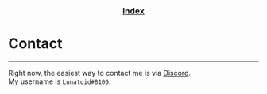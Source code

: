 <h3 align="center"><a href="index">Index</a></h3>

# Contact
-----

Right now, the easiest way to contact me is via [Discord](https://discordapp.com).  
My username is `Lunatoid#8100`.
